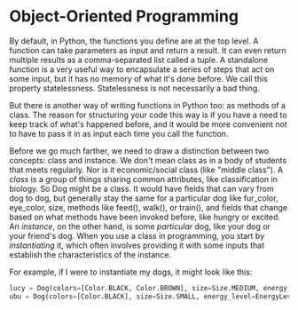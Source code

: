 # Object-Oriented Programming

By default, in Python, the functions you define are at the top level. A function can take parameters as input and return a result. It can even return multiple results as a comma-separated list called a tuple. A standalone function is a very useful way to encapsulate a series of steps that act on some input, but it has no memory of what it's done before. We call this property statelessness. Statelessness is not necessarily a bad thing.

But there is another way of writing functions in Python too: as methods of a class. The reason for structuring your code this way is if you have a need to keep track of what's happened before, and it would be more convenient not to have to pass it in as input each time you call the function.

Before we go much farther, we need to draw a distinction between two concepts: class and instance. We don't mean class as in a body of students that meets regularly. Nor is it economic/social class (like "middle class"). A _class_ is a group of things sharing common attributes, like classification in biology. So Dog might be a class. It would have fields that can vary from dog to dog, but generally stay the same for a particular dog like fur_color, eye_color, size, methods like feed(), walk(), or train(), and fields that change based on what methods have been invoked before, like hungry or excited. An _instance_, on the other hand, is some *particular* dog, like your dog or your friend's dog. When you use a class in programming, you start by _instantiating_ it, which often involves providing it with some inputs that establish the characteristics of the instance.

For example, if I were to instantiate my dogs, it might look like this:

```python
lucy = Dog(colors=[Color.BLACK, Color.BROWN], size=Size.MEDIUM, energy_level=EnergyLevel.MEDIUM, friendliness_toward_people=Friendliness.HIGH, friendliness_toward_dogs=Friendliness.LOW, age=6)
ubu = Dog(colors=[Color.BLACK], size=Size.SMALL, energy_level=EnergyLevel.ABSURDLY_HIGH, friendliness_toward_people=Friendliness.HIGH, friendliness_toward_dogs=Friendliness.MEDIUM, age=0.3)
```

